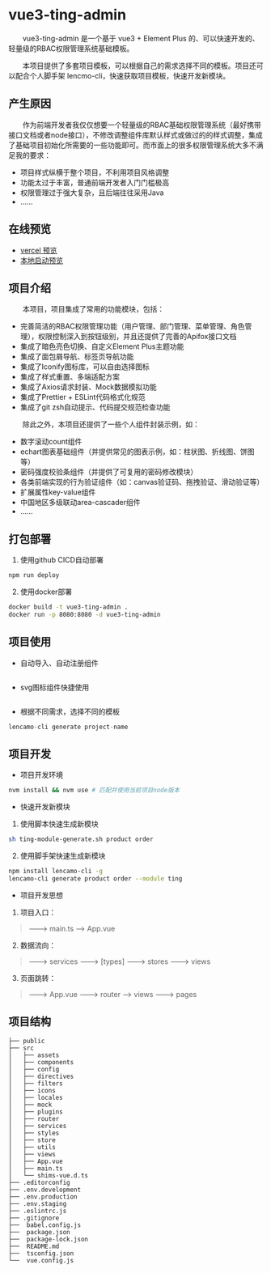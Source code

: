# vue3-ting-admin

&emsp;&emsp;vue3-ting-admin 是一个基于 vue3 + Element Plus 的、可以快速开发的、轻量级的RBAC权限管理系统基础模板。

&emsp;&emsp;本项目提供了多套项目模板，可以根据自己的需求选择不同的模板。项目还可以配合个人脚手架 lencmo-cli，快速获取项目模板，快速开发新模块。

## 产生原因

&emsp;&emsp;作为前端开发者我仅仅想要一个轻量级的RBAC基础权限管理系统（最好携带接口文档或者node接口），不修改调整组件库默认样式或做过的的样式调整，集成了基础项目初始化所需要的一些功能即可。而市面上的很多权限管理系统大多不满足我的要求：

- 项目样式纵横于整个项目，不利用项目风格调整
- 功能太过于丰富，普通前端开发者入门门槛极高
- 权限管理过于强大复杂，且后端往往采用Java
- ……

## 在线预览

- [vercel 预览](https://vue3-ting-admin.vercel.app/)
- [本地启动预览](http://localhost:5173)

## 项目介绍

&emsp;&emsp;本项目，项目集成了常用的功能模块，包括：

- 完善简洁的RBAC权限管理功能（用户管理、部门管理、菜单管理、角色管理），权限控制深入到按钮级别，并且还提供了完善的Apifox接口文档
- 集成了暗色亮色切换、自定义Element Plus主题功能
- 集成了面包屑导航、标签页导航功能
- 集成了Iconify图标库，可以自由选择图标
- 集成了样式重置、多端适配方案
- 集成了Axios请求封装、Mock数据模拟功能
- 集成了Prettier + ESLint代码格式化规范
- 集成了git zsh自动提示、代码提交规范检查功能

&emsp;&emsp;除此之外，本项目还提供了一些个人组件封装示例，如：

- 数字滚动count组件
- echart图表基础组件（并提供常见的图表示例，如：柱状图、折线图、饼图等）
- 密码强度校验条组件（并提供了可复用的密码修改模块）
- 各类前端实现的行为验证组件（如：canvas验证码、拖拽验证、滑动验证等）
- 扩展属性key-value组件
- 中国地区多级联动area-cascader组件
- ……

## 打包部署

1. 使用github CICD自动部署

```sh
npm run deploy
```

2. 使用docker部署

```sh
docker build -t vue3-ting-admin .
docker run -p 8080:8080 -d vue3-ting-admin
```

## 项目使用

- 自动导入、自动注册组件

```ts

```

- svg图标组件快捷使用

```ts

```

- 根据不同需求，选择不同的模板

```ts
lencamo-cli generate project-name
```

## 项目开发

- 项目开发环境

```sh
nvm install && nvm use # 匹配并使用当前项目node版本
```

- 快速开发新模块

1. 使用脚本快速生成新模块

```sh
sh ting-module-generate.sh product order
```

2. 使用脚手架快速生成新模块

```sh
npm install lencamo-cli -g
lencamo-cli generate product order --module ting
```

- 项目开发思想

1. 项目入口：

> ---> main.ts --> App.vue

2. 数据流向：

> ---> services ---> [types] ---> stores ---> views

3. 页面跳转：

> ---> App.vue ---> router --> views ---> pages

## 项目结构

```
├── public
├── src
│   ├── assets
│   ├── components
│   ├── config
│   ├── directives
│   ├── filters
│   ├── icons
│   ├── locales
│   ├── mock
│   ├── plugins
│   ├── router
│   ├── services
│   ├── styles
│   ├── store
│   ├── utils
│   ├── views
│   ├── App.vue
│   ├── main.ts
│   └── shims-vue.d.ts
├── .editorconfig
├── .env.development
├── .env.production
├── .env.staging
├── .eslintrc.js
├── .gitignore
├──  babel.config.js
├──  package.json
├──  package-lock.json
├──  README.md
├──  tsconfig.json
└──  vue.config.js
```
